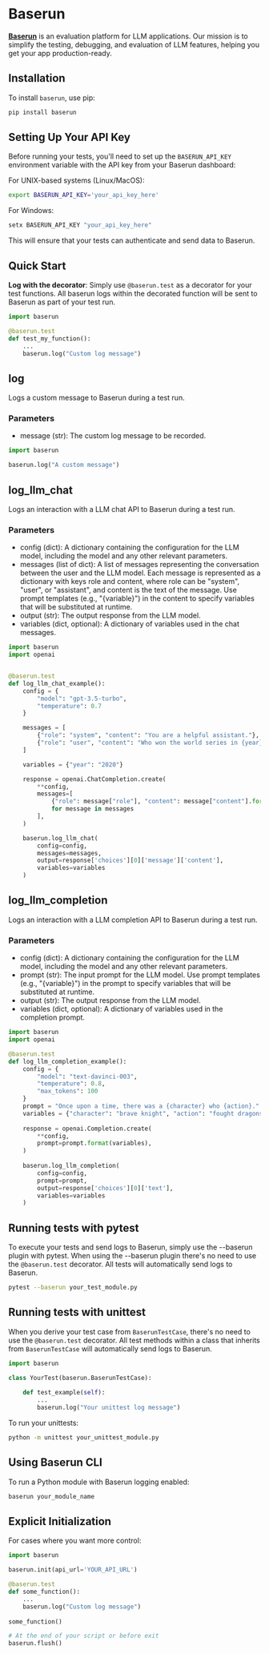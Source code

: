 # Baserun

**[Baserun](https://baserun.ai)** is an evaluation platform for LLM applications. Our mission is to simplify the testing, debugging, and evaluation of LLM features, helping you get your app production-ready.

## Installation

To install `baserun`, use pip:

```bash
pip install baserun
```

## Setting Up Your API Key

Before running your tests, you'll need to set up the `BASERUN_API_KEY` environment variable with the API key from your Baserun dashboard:

For UNIX-based systems (Linux/MacOS):
```bash
export BASERUN_API_KEY='your_api_key_here'
```

For Windows:
```bash
setx BASERUN_API_KEY "your_api_key_here"
```
This will ensure that your tests can authenticate and send data to Baserun.

## Quick Start

**Log with the decorator**: Simply use `@baserun.test` as a decorator for your test functions. All baserun logs within the decorated function will be sent to Baserun as part of your test run.

```python
import baserun

@baserun.test
def test_my_function():
    ...
    baserun.log("Custom log message")
```

## log
Logs a custom message to Baserun during a test run.

### Parameters
* message (str): The custom log message to be recorded.

```python
import baserun

baserun.log("A custom message")
```

## log_llm_chat
Logs an interaction with a LLM chat API to Baserun during a test run.

### Parameters
* config (dict): A dictionary containing the configuration for the LLM model, including the model and any other relevant parameters.
* messages (list of dict): A list of messages representing the conversation between the user and the LLM model. Each message is represented as a dictionary with keys role and content, where role can be "system", "user", or "assistant", and content is the text of the message. Use prompt templates (e.g., "{variable}") in the content to specify variables that will be substituted at runtime. 
* output (str): The output response from the LLM model. 
* variables (dict, optional): A dictionary of variables used in the chat messages.

```python
import baserun
import openai


@baserun.test
def log_llm_chat_example():
    config = {
        "model": "gpt-3.5-turbo",
        "temperature": 0.7
    }

    messages = [
        {"role": "system", "content": "You are a helpful assistant."},
        {"role": "user", "content": "Who won the world series in {year}?"}
    ]

    variables = {"year": "2020"}

    response = openai.ChatCompletion.create(
        **config,
        messages=[
            {"role": message["role"], "content": message["content"].format(variables)}
            for message in messages
        ],
    )

    baserun.log_llm_chat(
        config=config,
        messages=messages,
        output=response['choices'][0]['message']['content'],
        variables=variables
    )
```

## log_llm_completion
Logs an interaction with a LLM completion API to Baserun during a test run.

### Parameters
* config (dict): A dictionary containing the configuration for the LLM model, including the model and any other relevant parameters.
* prompt (str): The input prompt for the LLM model. Use prompt templates (e.g., "{variable}") in the prompt to specify variables that will be substituted at runtime.
* output (str): The output response from the LLM model. 
* variables (dict, optional): A dictionary of variables used in the completion prompt.

```python
import baserun
import openai

@baserun.test
def log_llm_completion_example():
    config = {
        "model": "text-davinci-003",
        "temperature": 0.8,
        "max_tokens": 100
    }
    prompt = "Once upon a time, there was a {character} who {action}."
    variables = {"character": "brave knight", "action": "fought dragons"}
    
    response = openai.Completion.create(
        **config,
        prompt=prompt.format(variables),
    )
    
    baserun.log_llm_completion(
        config=config,
        prompt=prompt,
        output=response['choices'][0]['text'],
        variables=variables
    )
```


## Running tests with pytest
To execute your tests and send logs to Baserun, simply use the --baserun plugin with pytest. When using the --baserun plugin there's no need to use the `@baserun.test` decorator. All tests will automatically send logs to Baserun.

```bash
pytest --baserun your_test_module.py
```

## Running tests with unittest
When you derive your test case from `BaserunTestCase`, there's no need to use the `@baserun.test` decorator. All test methods within a class that inherits from `BaserunTestCase` will automatically send logs to Baserun.
```python
import baserun

class YourTest(baserun.BaserunTestCase):
    
    def test_example(self):
        ...
        baserun.log("Your unittest log message")
```

To run your unittests:

```bash
python -m unittest your_unittest_module.py
```

## Using Baserun CLI
To run a Python module with Baserun logging enabled:

```bash
baserun your_module_name
```

## Explicit Initialization
For cases where you want more control:
```python
import baserun

baserun.init(api_url='YOUR_API_URL')

@baserun.test
def some_function():
    ...
    baserun.log("Custom log message")
    
some_function()

# At the end of your script or before exit
baserun.flush()
```